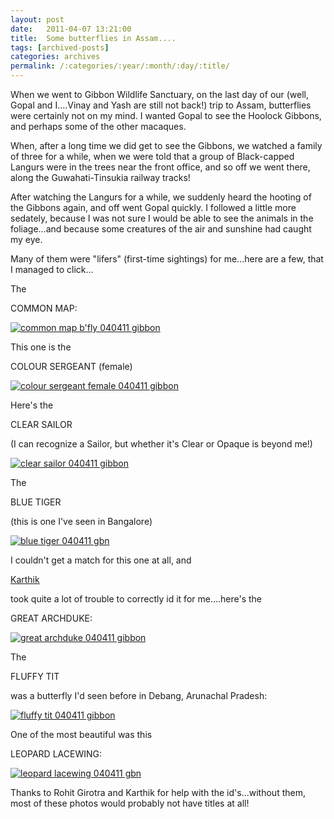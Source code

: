 ```yaml
---
layout: post
date:	2011-04-07 13:21:00
title:  Some butterflies in Assam....
tags: [archived-posts]
categories: archives
permalink: /:categories/:year/:month/:day/:title/
---
```

When we went to Gibbon Wildlife Sanctuary, on the last day of our (well, Gopal and I....Vinay and Yash are still not back!) trip to Assam, butterflies were certainly not on my mind. I wanted Gopal to see the Hoolock Gibbons, and perhaps some of the other macaques. 

When, after a long time we did get to see the Gibbons, we watched a family of three for a while, when we were told that a group of Black-capped Langurs were in the trees near the front office, and so off we went there, along the Guwahati-Tinsukia railway tracks!

After watching the Langurs for a while, we suddenly heard the hooting of the Gibbons again, and off went Gopal quickly. I followed a little more sedately, because I was not sure I would be able to see the animals in the foliage...and because some creatures of the air and sunshine had caught my eye.

Many of them were "lifers" (first-time sightings) for me...here are a few, that I managed to click...


The

COMMON MAP:

<a href="http://s1142.photobucket.com/albums/n602/Deepapctrsglr/?action=view&amp;current=IMG_6598.jpg" target="_blank"><img src="http://i1142.photobucket.com/albums/n602/Deepapctrsglr/IMG_6598.jpg" border="0" alt="common map b&#39;fly 040411 gibbon"></a>

<lj-cut text="more butterflies here">

This one is the

COLOUR SERGEANT (female)

<a href="http://s1142.photobucket.com/albums/n602/Deepapctrsglr/?action=view&amp;current=IMG_6569.jpg" target="_blank"><img src="http://i1142.photobucket.com/albums/n602/Deepapctrsglr/IMG_6569.jpg" border="0" alt="colour sergeant female 040411 gibbon"></a>

Here's the

CLEAR SAILOR

(I can recognize a Sailor, but whether it's Clear or Opaque is beyond me!)


<a href="http://s1142.photobucket.com/albums/n602/Deepapctrsglr/?action=view&amp;current=IMG_6574.jpg" target="_blank"><img src="http://i1142.photobucket.com/albums/n602/Deepapctrsglr/IMG_6574.jpg" border="0" alt="clear sailor 040411 gibbon"></a>

The

BLUE TIGER 

(this is one I've seen in Bangalore)

<a href="http://s1142.photobucket.com/albums/n602/Deepapctrsglr/?action=view&amp;current=IMG_6576.jpg" target="_blank"><img src="http://i1142.photobucket.com/albums/n602/Deepapctrsglr/IMG_6576.jpg" border="0" alt="blue tiger 040411 gbn"></a>


I couldn't get a match for this one at all, and

 <a href="http://www.wildwanderer.com"> Karthik </a> 

took quite a lot of trouble to correctly id it for me....here's the


GREAT ARCHDUKE:



<a href="http://s1142.photobucket.com/albums/n602/Deepapctrsglr/?action=view&amp;current=IMG_6589.jpg" target="_blank"><img src="http://i1142.photobucket.com/albums/n602/Deepapctrsglr/IMG_6589.jpg" border="0" alt="great archduke 040411 gibbon"></a>


The

FLUFFY TIT

was a butterfly I'd seen before in Debang, Arunachal Pradesh:

<a href="http://s1142.photobucket.com/albums/n602/Deepapctrsglr/?action=view&amp;current=IMG_6603.jpg" target="_blank"><img src="http://i1142.photobucket.com/albums/n602/Deepapctrsglr/IMG_6603.jpg" border="0" alt="fluffy tit 040411 gibbon"></a>




</lj-cut>


One of the most beautiful was this


LEOPARD LACEWING:


<a href="http://s1142.photobucket.com/albums/n602/Deepapctrsglr/?action=view&amp;current=IMG_6573.jpg" target="_blank"><img src="http://i1142.photobucket.com/albums/n602/Deepapctrsglr/IMG_6573.jpg" border="0" alt="leopard lacewing 040411 gbn"></a>


Thanks to Rohit Girotra and Karthik for help with the id's...without them, most of these  photos would probably not have titles at all!

